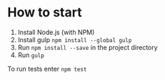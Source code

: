 How to start
============

1. Install Node.js (with NPM)
2. Install gulp `npm install --global gulp`
3. Run `npm install --save` in the project directory
4. Run `gulp`

To run tests enter `npm test`
